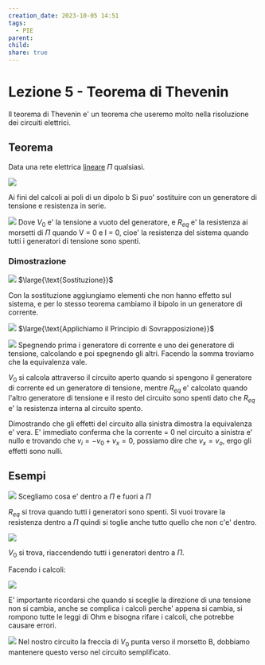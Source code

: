 ```yaml
---
creation_date: 2023-10-05 14:51
tags:
  - PIE
parent: 
child: 
share: true
---
```

# Lezione 5 - Teorema di Thevenin

Il teorema di Thevenin e' un teorema che useremo molto nella risoluzione dei circuiti elettrici.

## Teorema 
Data una rete elettrica <u>lineare</u> $\Pi$ qualsiasi. 

<!Diagramma rete>
![](Pasted%20image%2020231007223834.png)

Ai fini del calcoli ai poli di un dipolo b
Si puo' sostituire con un generatore di tensione e resistenza in serie.

<!Diagramma sostituzione>
![](Pasted%20image%2020231007223849.png)
Dove $V_{0}$ e' la tensione a vuoto del generatore, e $R_{eq}$ e' la resistenza ai morsetti di $\Pi$ quando V = 0 e I = 0, cioe' la resistenza del sistema quando tutti i generatori di tensione sono spenti. 

### Dimostrazione 
<!Diagramma vo e Req>
![](Pasted%20image%2020231007223905.png)
$\large{\text{Sostituzione}}$ 

Con la sostituzione aggiungiamo elementi che non hanno effetto sul sistema, e per lo stesso teorema cambiamo il bipolo in un generatore di corrente.

<!Diagramma sostituzione>
![](Pasted%20image%2020231007223920.png)
$\large{\text{Applichiamo il Principio di Sovrapposizione}}$

<!Diagramma sovrapposizione>
![](Pasted%20image%2020231007223935.png)
Spegnendo prima i generatore di corrente e uno dei generatore di tensione, calcolando e poi spegnendo gli altri. Facendo la somma troviamo che la equivalenza vale.

$V_{0}$ si calcola attraverso il circuito aperto quando si spengono il generatore di corrente ed un generatore di tensione, mentre $R_{eq}$ e' calcolato quando l'altro generatore di tensione e il resto del circuito sono spenti dato che $R_{eq}$ e' la resistenza interna al circuito spento.

Dimostrando che gli effetti del circuito alla sinistra dimostra la equivalenza e' vera.
E' immediato conferma che la corrente = 0 nel circuito a sinistra e' nullo e trovando che $v_{i} = -v_{0} + v_{x} = 0$, possiamo dire che $v_{x} = v_{o}$, ergo gli effetti sono nulli.
## Esempi

<!Diagramma esempio 1>
![](Pasted%20image%2020231007224022.png)
Scegliamo cosa e' dentro a $\Pi$ e fuori a $\Pi$ 
	
$R_{eq}$ si trova quando tutti i generatori sono spenti. Si vuoi trovare la resistenza dentro a $\Pi$ quindi si toglie anche tutto quello che non c'e' dentro.

<!Diagramma>
![](Pasted%20image%2020231007224045.png)

$V_{0}$ si trova, riaccendendo tutti i generatori dentro a $\Pi$.

Facendo i calcoli:

<!Diagramma>
![](Pasted%20image%2020231007224104.png)

E' importante ricordarsi che quando si sceglie la direzione di una tensione non si cambia, anche se complica i calcoli perche' appena si cambia, si rompono tutte le leggi di Ohm e bisogna rifare i calcoli, che potrebbe causare errori.

<!Diagramma finale>
![](Pasted%20image%2020231007224120.png)
 Nel nostro circuito la freccia di $V_{0}$ punta verso il morsetto B, dobbiamo mantenere questo verso nel circuito semplificato.